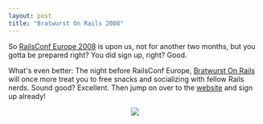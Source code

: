 ```yaml
---
layout: post
title: "Bratwurst On Rails 2008"
---
```

So [RailsConf Europe 2008](http://en.oreilly.com/railseurope2008/public/content/home) is upon us, not for another two months, but you gotta be prepared right? You did sign up, right? Good.

What's even better: The night before RailsConf Europe, [Bratwurst On Rails](http://www.bratwurst-on-rails.com) will once more treat you to free snacks and socializing with fellow Rails nerds. Sound good? Excellent. Then jump on over to the <a href="http://www.bratwurst-on-rails.com">website</a> and sign up already!

<div width="100%" style="text-align:center"><img src="http://www.bratwurst-on-rails.com/images/bratwurst.png"/></div>
&#8232;&#8232;